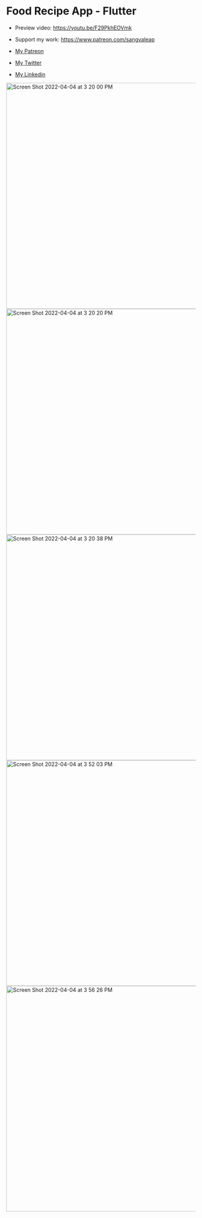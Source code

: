 # Food Recipe App - Flutter

- Preview video: https://youtu.be/F29PkhEOVmk
- Support my work: https://www.patreon.com/sangvaleap

- [My Patreon](https://www.patreon.com/sangvaleap)
- [My Twitter](https://twitter.com/sangvaleap)
- [My Linkedin](https://www.linkedin.com/in/sangvaleap-vanny-353b25aa/)

<img width="601" alt="Screen Shot 2022-04-04 at 3 20 00 PM" src="https://user-images.githubusercontent.com/86506519/161509684-e3f705ee-4b92-44e2-804f-02e929ab74be.png">
<img width="600" alt="Screen Shot 2022-04-04 at 3 20 20 PM" src="https://user-images.githubusercontent.com/86506519/161509712-7a64b087-ef44-4dfc-9ca0-a04e0ccf2ac7.png">
<img width="600" alt="Screen Shot 2022-04-04 at 3 20 38 PM" src="https://user-images.githubusercontent.com/86506519/161509716-f13eb047-2871-46fc-8b2e-b6b28554aab6.png">
<img width="600" alt="Screen Shot 2022-04-04 at 3 52 03 PM" src="https://user-images.githubusercontent.com/86506519/161509723-70d6e4cc-7b43-40d1-b4d8-d136915d96d0.png">
<img width="600" alt="Screen Shot 2022-04-04 at 3 56 26 PM" src="https://user-images.githubusercontent.com/86506519/161509898-f2f6e1e9-481c-48ac-a010-b3718620ca56.png">
